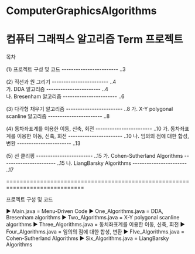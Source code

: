 # ComputerGraphicsAlgorithms
컴퓨터 그래픽스 알고리즘 Term 프로젝트
=============================================================================
목차






(1) 프로젝트 구성 및 코드			------------------------ ..3  

(2) 직선과 원 그리기				------------------------ ..4  
가. DDA 알고리즘				----------------------- ..4  
나. Bresenham 알고리즘			----------------------- ..6

(3) 다각형 채우기 알고리즘			------------------------ ..8
가. X-Y polygonal scanline 알고리즘	----------------------- ..8

(4) 동차좌표계를 이용한 이동, 신축, 회전	------------------------ ..10
가. 동차좌표계를 이용한 이동, 신축, 회전	----------------------- ..10
나. 임의의 점에 대한 합성, 변환		----------------------- ..13

(5) 선 클리핑 					------------------------ ..15
가. Cohen-Sutherland Algorithms		----------------------- ..15
나. LiangBarsky Algorithms		----------------------- ..17

=============================================================================

프로젝트 구성 및 코드



 ▶ Main.java = Menu-Driven Code
 ▶ One_Algorithms.java = DDA, Bresenham algorithms
 ▶ Two_Algorithms.java = X-Y polygonal scanline algorithms
 ▶ Three_Algorithms.java = 동치좌표계를 이용한 이동, 신축, 회전
 ▶ Four_Algorithms.java = 임의의 점에 대한 합성, 변환
 ▶ FIve_Algorithms.java = Cohen-Sutherland Algorithms
 ▶ Six_Algorithms.java = LiangBarsky Algorithms
 
 
 
